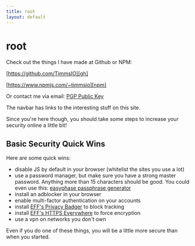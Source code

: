 ```yaml
---
title: root
layout: default
---
```


# root

Check out the things I have made at Github or NPM:

[https://github.com/TimmsIO][gh]

[https://www.npmjs.com/~timmsio][npm]

Or contact me via email: [PGP Public Key][pgp]

The navbar has links to the interesting stuff on this site.

Since you're here though, you should take some steps to increase your security online a little bit!

## Basic Security Quick Wins

Here are some quick wins:

- disable JS by default in your browser (whitelist the sites you use a lot)
- use a password manager, but make sure you have a strong master password. Anything more than 15 characters should be good. You could even use this: [easyphase passphrase generator](/utils/easyphrase/)
- install an adblocker in your browser
- enable multi-factor authentication on your accounts
- install [EFF's Privacy Badger][badger] to block tracking
- install [EFF's HTTPS Everywhere][ever] to force encryption
- use a vpn on networks you don't own

Even if you do one of these things, you will be a little more secure than when you started.

[badger]: https://www.eff.org/privacybadger "EFF Privacy Badger tracker blocker"
[ever]: https://www.eff.org/https-everywhere "HTTPS Everywhere browser plugin"

[pgp]: https://keybase.io/tiosect/pgp_keys.asc?fingerprint=2d9e64bbbb175f2170b9dd27cae7077e73d32925 "PGP key"
[gh]: https://github.com/TimmsIO "My github account"
[npm]: https://www.npmjs.com/~timmsio "My NPM account"